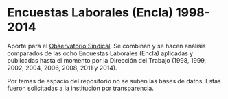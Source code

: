 # Encuestas Laborales (Encla) 1998-2014
 
Aporte para el [Observatorio Sindical](https://observatoriosindical.github.io/). Se combinan y se hacen análisis comparados de las ocho Encuestas Laborales (Encla) aplicadas y publicadas hasta el momento por la Dirección del Trabajo (1998, 1999, 2002, 2004, 2006, 2008, 2011 y 2014).  

Por temas de espacio del repositorio no se suben las bases de datos. Estas fueron solicitadas a la institución por transparencia.  